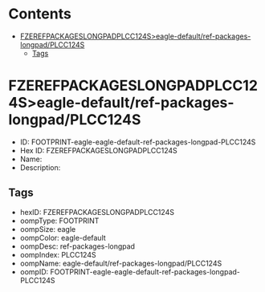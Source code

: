



Contents
========

* [FZEREFPACKAGESLONGPADPLCC124S>eagle-default/ref-packages-longpad/PLCC124S](#fzerefpackageslongpadplcc124seagle-defaultref-packages-longpadplcc124s)
	* [Tags](#tags)

# FZEREFPACKAGESLONGPADPLCC124S>eagle-default/ref-packages-longpad/PLCC124S

- ID: FOOTPRINT-eagle-eagle-default-ref-packages-longpad-PLCC124S
- Hex ID: FZEREFPACKAGESLONGPADPLCC124S
- Name: 
- Description: 

## Tags

- hexID: FZEREFPACKAGESLONGPADPLCC124S
- oompType: FOOTPRINT
- oompSize: eagle
- oompColor: eagle-default
- oompDesc: ref-packages-longpad
- oompIndex: PLCC124S
- oompName: eagle-default/ref-packages-longpad/PLCC124S
- oompID: FOOTPRINT-eagle-eagle-default-ref-packages-longpad-PLCC124S
